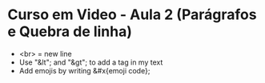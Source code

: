 # Curso em Video - Aula 2 (Parágrafos e Quebra de linha)

* &lt;br&gt; = new line
* Use "&lt"; and "&gt"; to add a tag in my text
* Add emojis by writing &#x{emoji code};